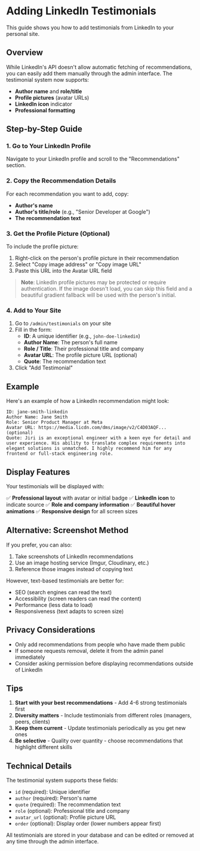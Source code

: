 # Adding LinkedIn Testimonials

This guide shows you how to add testimonials from LinkedIn to your personal site.

## Overview

While LinkedIn's API doesn't allow automatic fetching of recommendations, you can easily add them manually through the admin interface. The testimonial system now supports:

- **Author name** and **role/title**
- **Profile pictures** (avatar URLs)
- **LinkedIn icon** indicator
- **Professional formatting**

## Step-by-Step Guide

### 1. Go to Your LinkedIn Profile

Navigate to your LinkedIn profile and scroll to the "Recommendations" section.

### 2. Copy the Recommendation Details

For each recommendation you want to add, copy:
- **Author's name**
- **Author's title/role** (e.g., "Senior Developer at Google")
- **The recommendation text**

### 3. Get the Profile Picture (Optional)

To include the profile picture:

1. Right-click on the person's profile picture in their recommendation
2. Select "Copy image address" or "Copy image URL"
3. Paste this URL into the Avatar URL field

> **Note**: LinkedIn profile pictures may be protected or require authentication. If the image doesn't load, you can skip this field and a beautiful gradient fallback will be used with the person's initial.

### 4. Add to Your Site

1. Go to `/admin/testimonials` on your site
2. Fill in the form:
   - **ID**: A unique identifier (e.g., `john-doe-linkedin`)
   - **Author Name**: The person's full name
   - **Role / Title**: Their professional title and company
   - **Avatar URL**: The profile picture URL (optional)
   - **Quote**: The recommendation text
3. Click "Add Testimonial"

## Example

Here's an example of how a LinkedIn recommendation might look:

```
ID: jane-smith-linkedin
Author Name: Jane Smith
Role: Senior Product Manager at Meta
Avatar URL: https://media.licdn.com/dms/image/v2/C4D03AQF... (optional)
Quote: Jiri is an exceptional engineer with a keen eye for detail and user experience. His ability to translate complex requirements into elegant solutions is unmatched. I highly recommend him for any frontend or full-stack engineering role.
```

## Display Features

Your testimonials will be displayed with:

✅ **Professional layout** with avatar or initial badge
✅ **LinkedIn icon** to indicate source
✅ **Role and company information**
✅ **Beautiful hover animations**
✅ **Responsive design** for all screen sizes

## Alternative: Screenshot Method

If you prefer, you can also:

1. Take screenshots of LinkedIn recommendations
2. Use an image hosting service (Imgur, Cloudinary, etc.)
3. Reference those images instead of copying text

However, text-based testimonials are better for:
- SEO (search engines can read the text)
- Accessibility (screen readers can read the content)
- Performance (less data to load)
- Responsiveness (text adapts to screen size)

## Privacy Considerations

- Only add recommendations from people who have made them public
- If someone requests removal, delete it from the admin panel immediately
- Consider asking permission before displaying recommendations outside of LinkedIn

## Tips

1. **Start with your best recommendations** - Add 4-6 strong testimonials first
2. **Diversity matters** - Include testimonials from different roles (managers, peers, clients)
3. **Keep them current** - Update testimonials periodically as you get new ones
4. **Be selective** - Quality over quantity - choose recommendations that highlight different skills

## Technical Details

The testimonial system supports these fields:

- `id` (required): Unique identifier
- `author` (required): Person's name
- `quote` (required): The recommendation text
- `role` (optional): Professional title and company
- `avatar_url` (optional): Profile picture URL
- `order` (optional): Display order (lower numbers appear first)

All testimonials are stored in your database and can be edited or removed at any time through the admin interface.

